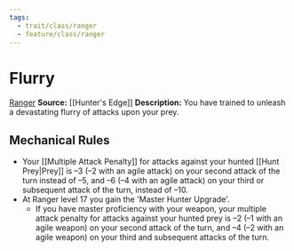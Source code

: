 ```yaml
---
tags:
  - trait/class/ranger
  - feature/class/ranger
---
```

# Flurry

[Ranger](Ranger.md "Class Trait")
**Source:** [[Hunter's Edge]]
**Description:** You have trained to unleash a devastating flurry of attacks upon your prey.

## Mechanical Rules

- Your [[Multiple Attack Penalty]] for attacks against your hunted [[Hunt Prey|Prey]] is –3 (–2 with an agile attack) on your second attack of the turn instead of –5, and –6 (–4 with an agile attack) on your third or subsequent attack of the turn, instead of –10.
- At Ranger level 17 you gain the 'Master Hunter Upgrade'.
	- If you have master proficiency with your weapon, your multiple attack penalty for attacks against your hunted prey is –2 (–1 with an agile weapon) on your second attack of the turn, and –4 (–2 with an agile weapon) on your third and subsequent attacks of the turn.